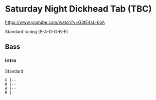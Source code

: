 # Saturday Night Dickhead Tab (TBC)

<https://www.youtube.com/watch?v=G3tE4sL-6oA>

Standard tuning (E-A-D-G-B-E)

## Bass

### Intro

Standard

    G |--
    D |--
    A |--
    E |--
